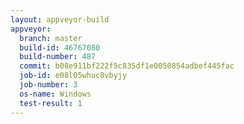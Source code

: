 ```yaml
---
layout: appveyor-build
appveyor:
  branch: master
  build-id: 46767080
  build-number: 487
  commit: b08e911bf222f5c835df1e0050854adbef445fac
  job-id: e08l05whuc8vbyjy
  job-number: 3
  os-name: Windows
  test-result: 1
---
```

